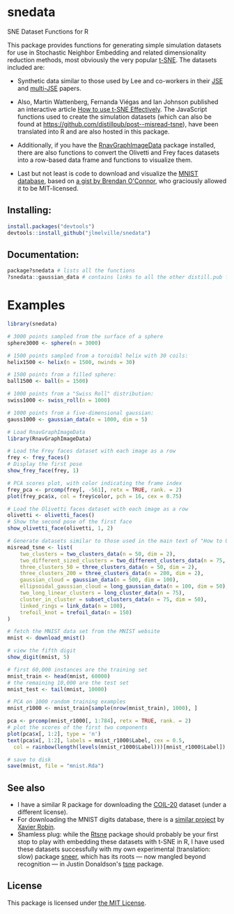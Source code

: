 # snedata

SNE Dataset Functions for R

This package provides functions for generating simple simulation datasets 
for use in Stochastic Neighbor Embedding and related dimensionality reduction
methods, most obviously the very popular 
[t-SNE](https://lvdmaaten.github.io/tsne/). The datasets included are:

* Synthetic data similar to those used by Lee and co-workers in their 
[JSE](http://dx.doi.org/10.1016/j.neucom.2012.12.036) and 
[multi-JSE](http://dx.doi.org/10.1016/j.neucom.2014.12.095) papers.

* Also, Martin Wattenberg, Fernanda Viégas and Ian Johnson published an 
interactive article 
[How to use t-SNE Effectively](http://distill.pub/2016/misread-tsne/).
The JavaScript functions used to create the simulation datasets
(which can also be found at https://github.com/distillpub/post--misread-tsne),
have been translated into R and are also hosted in this package.

* Additionally, if you have the 
[RnavGraphImageData](https://cran.r-project.org/package=RnavGraphImageData)
package installed, there are also functions to convert the Olivetti and Frey 
faces datasets into a row-based data frame and functions to visualize them.

* Last but not least is code to download and visualize the 
[MNIST database](http://yann.lecun.com/exdb/mnist/), based on 
[a gist by Brendan O'Connor](https://gist.github.com/brendano/39760), who 
graciously allowed it to be MIT-licensed.

## Installing:

```R
install.packages("devtools")
devtools::install_github("jlmelville/snedata")
```

## Documentation:

```R
package?snedata # lists all the functions
?snedata::gaussian_data # contains links to all the other distill.pub functions
```

# Examples
```R
library(snedata)

# 3000 points sampled from the surface of a sphere
sphere3000 <- sphere(n = 3000)

# 1500 points sampled from a toroidal helix with 30 coils:
helix1500 <- helix(n = 1500, nwinds = 30)

# 1500 points from a filled sphere:
ball1500 <- ball(n = 1500)

# 1000 points from a "Swiss Roll" distribution:
swiss1000 <- swiss_roll(n = 1000)

# 1000 points from a five-dimensional gaussian:
gauss1000 <- gaussian_data(n = 1000, dim = 5)

# Load RnavGraphImageData
library(RnavGraphImageData)

# Load the Frey faces dataset with each image as a row
frey <- frey_faces()
# Display the first pose
show_frey_face(frey, 1)

# PCA scores plot, with color indicating the frame index
frey_pca <- prcomp(frey[, -561], retx = TRUE, rank. = 2)
plot(frey_pca$x, col = frey$color, pch = 16, cex = 0.75)

# Load the Olivetti faces dataset with each image as a row
olivetti <- olivetti_faces()
# Show the second pose of the first face
show_olivetti_face(olivetti, 1, 2)

# Generate datasets similar to those used in the main text of "How to Use t-SNE Effectively"
misread_tsne <- list(
	two_clusters = two_clusters_data(n = 50, dim = 2),
	two_different_sized_clusters = two_different_clusters_data(n = 75, dim = 2),
	three_clusters_50 = three_clusters_data(n = 50, dim = 2),
	three_clusters_200 = three_clusters_data(n = 200, dim = 2),
	gaussian_cloud = gaussian_data(n = 500, dim = 100),
	ellipsoidal_gaussian_cloud = long_gaussian_data(n = 100, dim = 50),
	two_long_linear_clusters = long_cluster_data(n = 75),
	cluster_in_cluster = subset_clusters_data(n = 75, dim = 50),
	linked_rings = link_data(n = 100),
	trefoil_knot = trefoil_data(n = 150)
)

# fetch the MNIST data set from the MNIST website
mnist <- download_mnist()

# view the fifth digit
show_digit(mnist, 5)

# first 60,000 instances are the training set
mnist_train <- head(mnist, 60000)
# the remaining 10,000 are the test set
mnist_test <- tail(mnist, 10000)

# PCA on 1000 random training examples
mnist_r1000 <- mnist_train[sample(nrow(mnist_train), 1000), ]

pca <- prcomp(mnist_r1000[, 1:784], retx = TRUE, rank. = 2)
# plot the scores of the first two components
plot(pca$x[, 1:2], type = 'n')
text(pca$x[, 1:2], labels = mnist_r1000$Label, cex = 0.5,
  col = rainbow(length(levels(mnist_r1000$Label)))[mnist_r1000$Label])

# save to disk
save(mnist, file = "mnist.Rda")
```

## See also

* I have a similar R package for downloading the [COIL-20](https://github.com/jlmelville/coil20) dataset (under a different 
license).
* For downloading the MNIST digits database, there is a [similar project](https://github.com/xrobin/mnist) by [Xavier Robin](https://github.com/xrobin).
* Shamless plug: while the [Rtsne](https://cran.r-project.org/package=Rtsne) package should probably be your first stop to play with embedding these datasets with t-SNE in R, I have used these datasets successfully with my own experimental (translation: slow) package 
[sneer](https://github.com/jlmelville/sneer), which has its roots &mdash; now mangled beyond recognition &mdash; in Justin Donaldson's [tsne](https://cran.r-project.org/package=tsne) package.

## License

This package is licensed under 
[the MIT License](http://opensource.org/licenses/MIT).
